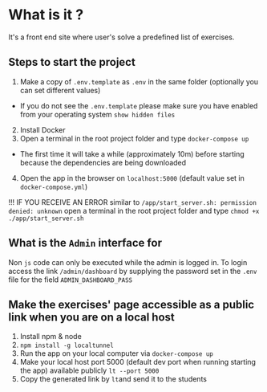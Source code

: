 # What is it ?
It's a front end site where user's solve a predefined list of exercises.

## Steps to start the project

1. Make a copy of `.env.template` as `.env` in the same folder (optionally you can set different values)
* If you do not see the `.env.template` please make sure you have enabled from your operating system `show hidden files`

2. Install Docker
3. Open a terminal in the root project folder and type `docker-compose up` 
* The first time it will take a while (approximately 10m) before starting because the dependencies are being downloaded
4. Open the app in the browser on `localhost:5000` (default value set in `docker-compose.yml`)

!!! IF YOU RECEIVE AN ERROR similar to `/app/start_server.sh: permission denied: unknown` open a terminal in the root project folder and type `chmod +x ./app/start_server.sh`

## What is the `Admin` interface for
Non `js` code can only be executed while the admin is logged in.
To login access the link `/admin/dashboard` by supplying the password  set in the `.env` file for the field `ADMIN_DASHBOARD_PASS`

## Make the exercises' page accessible as a public link when you are on a local host
1. Install npm & node
2. `npm install -g localtunnel`
3. Run the app on your local computer via `docker-compose up`
4. Make your local host port 5000 (default dev port when running starting the app) available publicly `lt --port 5000`
5. Copy the generated link by `lt`and send it to the students
